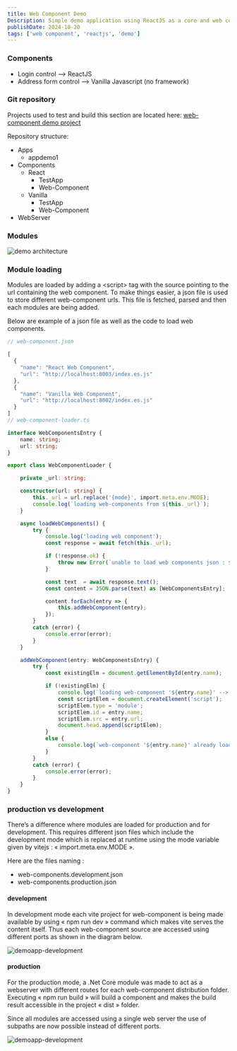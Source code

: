 ```yaml
---
title: Web Component Demo
Description: Simple demo application using ReactJS as a core and web components for its different parts
publishDate: 2024-10-20
tags: ['web component', 'reactjs', 'demo']
---
```


### Components

- Login control –> ReactJS
- Address form control –> Vanilla Javascript (no framework)

### Git repository

Projects used to test and build this section are located here: [web-component demo project](https://github.com/cobreti-demos/web-components)

Repository structure:

- Apps
    - appdemo1
- Components
    - React
        - TestApp
        - Web-Component
    - Vanilla
        - TestApp
        - Web-Component
- WebServer

### Modules

![demo architecture](web-component/demo/demoapp1-modules.drawio.png)


### Module loading

Modules are loaded by adding a \<script\> tag with the source pointing to the url containing the web component. To make things easier, a json file is used to store different web-component urls. This file is fetched, parsed and then each modules are being added.

Below are example of a json file as well as the code to load web components.

```Typescript
// web-component.json

[
  {
    "name": "React Web Component",
    "url": "http://localhost:8003/index.es.js"
  },
  {
    "name": "Vanilla Web Component",
    "url": "http://localhost:8002/index.es.js"
  }
]
// web-component-loader.ts

interface WebComponentsEntry {
    name: string;
    url: string;
}

export class WebComponentLoader {

    private _url: string;

    constructor(url: string) {
        this._url = url.replace('{mode}', import.meta.env.MODE);
        console.log(`loading web-components from ${this._url}`);
    }

    async loadWebComponents() {
        try {
            console.log('loading web component');
            const response = await fetch(this._url);

            if (!response.ok) {
                throw new Error(`unable to load web components json : ${this._url}`);
            }

            const text  = await response.text();
            const content = JSON.parse(text) as [WebComponentsEntry];

            content.forEach(entry => {
                this.addWebComponent(entry);
            });
        }
        catch (error) {
            console.error(error);
        }
    }

    addWebComponent(entry: WebComponentsEntry) {
        try {
            const existingElm = document.getElementById(entry.name);

            if (!existingElm) {
                console.log(`loading web-component '${entry.name}' --> ${entry.url}`);
                const scriptElem = document.createElement('script');
                scriptElem.type = 'module';
                scriptElem.id = entry.name;
                scriptElem.src = entry.url;
                document.head.append(scriptElem);
            }
            else {
                console.log(`web-component '${entry.name}' already loaded`);
            }
        }
        catch (error) {
            console.error(error);
        }
    }
}
```

### production vs development

There’s a difference where modules are loaded for production and for development. This requires different json files which include the development mode which is replaced at runtime using the mode variable given by vitejs : « import.meta.env.MODE ».

Here are the files naming :

- web-components.development.json
- web-components.production.json

#### development

In development mode each vite project for web-component is being made available by using « npm run dev » command which makes vite serves the content itself. Thus each web-component source are accessed using different ports as shown in the diagram below.

![demoapp-development](web-component/demo/demoapp1-development.drawio.png)

#### production

For the production mode, a .Net Core module was made to act as a webserver with different routes for each web-component distribution folder. Executing « npm run build » will build a component and makes the build result accessible in the project « dist » folder.

Since all modules are accessed using a single web server the use of subpaths are now possible instead of different ports.

![demoapp-development](web-component/demo/demoapp1-production.drawio.png)